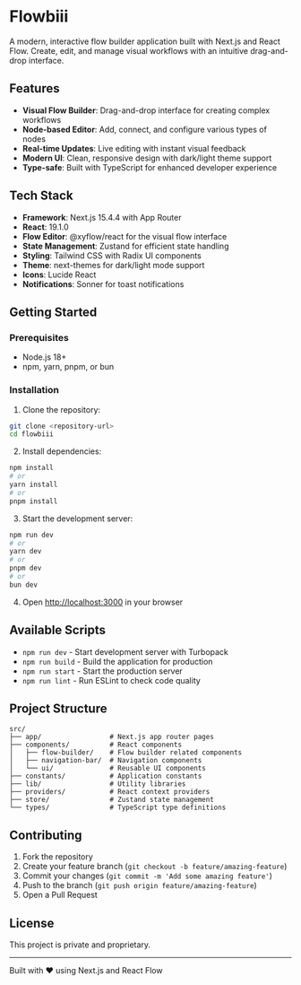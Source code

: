 # Flowbiii

A modern, interactive flow builder application built with Next.js and React Flow. Create, edit, and manage visual workflows with an intuitive drag-and-drop interface.

## Features

- **Visual Flow Builder**: Drag-and-drop interface for creating complex workflows
- **Node-based Editor**: Add, connect, and configure various types of nodes
- **Real-time Updates**: Live editing with instant visual feedback
- **Modern UI**: Clean, responsive design with dark/light theme support
- **Type-safe**: Built with TypeScript for enhanced developer experience

## Tech Stack

- **Framework**: Next.js 15.4.4 with App Router
- **React**: 19.1.0
- **Flow Editor**: @xyflow/react for the visual flow interface
- **State Management**: Zustand for efficient state handling
- **Styling**: Tailwind CSS with Radix UI components
- **Theme**: next-themes for dark/light mode support
- **Icons**: Lucide React
- **Notifications**: Sonner for toast notifications

## Getting Started

### Prerequisites

- Node.js 18+
- npm, yarn, pnpm, or bun

### Installation

1. Clone the repository:

```bash
git clone <repository-url>
cd flowbiii
```

2. Install dependencies:

```bash
npm install
# or
yarn install
# or
pnpm install
```

3. Start the development server:

```bash
npm run dev
# or
yarn dev
# or
pnpm dev
# or
bun dev
```

4. Open [http://localhost:3000](http://localhost:3000) in your browser

## Available Scripts

- `npm run dev` - Start development server with Turbopack
- `npm run build` - Build the application for production
- `npm run start` - Start the production server
- `npm run lint` - Run ESLint to check code quality

## Project Structure

```
src/
├── app/                 # Next.js app router pages
├── components/          # React components
│   ├── flow-builder/    # Flow builder related components
│   ├── navigation-bar/  # Navigation components
│   └── ui/              # Reusable UI components
├── constants/           # Application constants
├── lib/                 # Utility libraries
├── providers/           # React context providers
├── store/               # Zustand state management
└── types/               # TypeScript type definitions
```

## Contributing

1. Fork the repository
2. Create your feature branch (`git checkout -b feature/amazing-feature`)
3. Commit your changes (`git commit -m 'Add some amazing feature'`)
4. Push to the branch (`git push origin feature/amazing-feature`)
5. Open a Pull Request

## License

This project is private and proprietary.

---

Built with ❤️ using Next.js and React Flow
